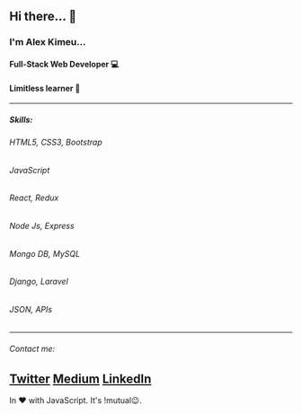 ## Hi there... 👋

### I'm Alex Kimeu...
#### Full-Stack Web Developer 💻
#### Limitless learner 📖
---

##### Skills:
###### HTML5, CSS3, Bootstrap
###### JavaScript
###### React, Redux
###### Node Js, Express
###### Mongo DB, MySQL
###### Django, Laravel
###### JSON, APIs
---

###### Contact me:
[Twitter](https://twitter.com/alexkimeu0)
[Medium](https://medium.com/@alexkimeu0)
[LinkedIn](https://www.linkedin.com/in/alexkimeu0/)
---

In ❤️ with JavaScript. It's !mutual😉.
